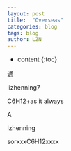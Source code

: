 ```yaml
---
layout: post
title:  "Overseas" 
categories: blog
tags: blog
author: LZN
---
```


* content
{:toc}

通

lizhenning7

C6H12+as it always

A<span id="transmark" style="display: none; width: 0px; height: 0px;"></span>

lzhenning

sorxxxC6H12xxxx

&nbsp;

&nbsp;